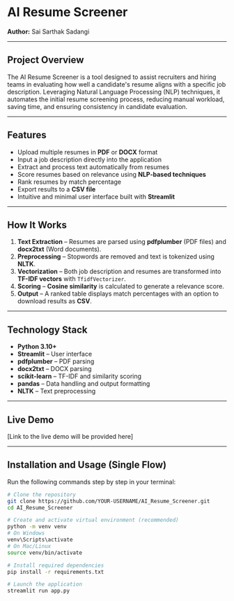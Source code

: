 # AI Resume Screener

**Author:** Sai Sarthak Sadangi  

---

## Project Overview
The AI Resume Screener is a tool designed to assist recruiters and hiring teams in evaluating how well a candidate's resume aligns with a specific job description. Leveraging Natural Language Processing (NLP) techniques, it automates the initial resume screening process, reducing manual workload, saving time, and ensuring consistency in candidate evaluation.  

---

## Features
- Upload multiple resumes in **PDF** or **DOCX** format  
- Input a job description directly into the application  
- Extract and process text automatically from resumes  
- Score resumes based on relevance using **NLP-based techniques**  
- Rank resumes by match percentage  
- Export results to a **CSV file**  
- Intuitive and minimal user interface built with **Streamlit**  

---

## How It Works
1. **Text Extraction** – Resumes are parsed using **pdfplumber** (PDF files) and **docx2txt** (Word documents).  
2. **Preprocessing** – Stopwords are removed and text is tokenized using **NLTK**.  
3. **Vectorization** – Both job description and resumes are transformed into **TF-IDF vectors** with `TfidfVectorizer`.  
4. **Scoring** – **Cosine similarity** is calculated to generate a relevance score.  
5. **Output** – A ranked table displays match percentages with an option to download results as **CSV**.  

---

## Technology Stack
- **Python 3.10+**  
- **Streamlit** – User interface  
- **pdfplumber** – PDF parsing  
- **docx2txt** – DOCX parsing  
- **scikit-learn** – TF-IDF and similarity scoring  
- **pandas** – Data handling and output formatting  
- **NLTK** – Text preprocessing  

---

## Live Demo
[Link to the live demo will be provided here]  

---

## Installation and Usage (Single Flow)

Run the following commands step by step in your terminal:

```bash
# Clone the repository
git clone https://github.com/YOUR-USERNAME/AI_Resume_Screener.git
cd AI_Resume_Screener

# Create and activate virtual environment (recommended)
python -m venv venv
# On Windows
venv\Scripts\activate
# On Mac/Linux
source venv/bin/activate

# Install required dependencies
pip install -r requirements.txt

# Launch the application
streamlit run app.py
